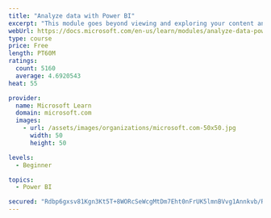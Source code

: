 ```yaml
---
title: "Analyze data with Power BI"
excerpt: "This module goes beyond viewing and exploring your content and explains how to interact with it by working with reports and dashboards to uncover and share new business insights."
webUrl: https://docs.microsoft.com/en-us/learn/modules/analyze-data-power-bi/
type: course
price: Free
length: PT60M
ratings:
  count: 5160
  average: 4.6920543
heat: 55

provider:
  name: Microsoft Learn
  domain: microsoft.com
  images:
    - url: /assets/images/organizations/microsoft.com-50x50.jpg
      width: 50
      height: 50

levels:
  - Beginner

topics:
  - Power BI

secured: "Rdbp6gxsv81Kgn3Kt5T+8WORcSeWcgMtDm7Eht0nFrUK5lmnBVvg1Annkvb/R7Q3ivtlXCjqrMYEji6YgjctGOXkkDV0WFrCDuOaT2EcVj8cSSnSNviCtRHz++AUUpECbbHkYYJHJenaEhCR/GYmvEYO20bi9i0fKRYV3Wye1ldgXhA5hRSoiBmLGtp1+j9vB3iDWubIz2FyDkDXQyiy9MUWciOv0j9BgcRTW+vQHJS5Yh929mc1p5GsCL14D1GxeqjC+S3ImBG/lMDgVCiMHpiGgoNukYizgGwdItHJC3CZjpbB24lXZ4e6r5qYJ6r48AopPFABGcgwEnDZCkgC9oc7XZ44sL+IbLRLEpoRjjUp25cIcHiJDIozOFHfBlwfV2/AvVVQ96chvIFPYjr8wbg8T+oZhwoDr2PUKnS1zYo=;FqhLGGMvqBGoZM/+J+SBtg=="
---
```


